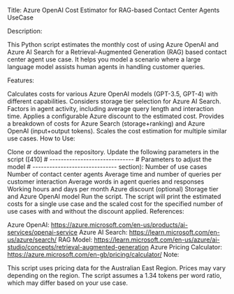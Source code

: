 Title: Azure OpenAI Cost Estimator for RAG-based Contact Center Agents UseCase

Description:

This Python script estimates the monthly cost of using Azure OpenAI and Azure AI Search for a Retrieval-Augmented Generation (RAG) based contact center agent use case. It helps you model a scenario where a large language model assists human agents in handling customer queries.

Features:

Calculates costs for various Azure OpenAI models (GPT-3.5, GPT-4) with different capabilities.
Considers storage tier selection for Azure AI Search.
Factors in agent activity, including average query length and interaction time.
Applies a configurable Azure discount to the estimated cost.
Provides a breakdown of costs for Azure Search (storage+ranking) and Azure OpenAI (input+output tokens).
Scales the cost estimation for multiple similar use cases.
How to Use:

Clone or download the repository.
Update the following parameters in the script ([410] # ------------------------------ # Parameters to adjust the model # ------------------------------ section):
Number of use cases
Number of contact center agents
Average time and number of queries per customer interaction
Average words in agent queries and responses
Working hours and days per month
Azure discount (optional)
Storage tier and Azure OpenAI model
Run the script. The script will print the estimated costs for a single use case and the scaled cost for the specified number of use cases with and without the discount applied.
References:

Azure OpenAI: https://azure.microsoft.com/en-us/products/ai-services/openai-service
Azure AI Search: https://learn.microsoft.com/en-us/azure/search/
RAG Model: https://learn.microsoft.com/en-us/azure/ai-studio/concepts/retrieval-augmented-generation
Azure Pricing Calculator: https://azure.microsoft.com/en-gb/pricing/calculator/
Note:

This script uses pricing data for the Australian East Region. Prices may vary depending on the region.
The script assumes a 1.34 tokens per word ratio, which may differ based on your use case.
